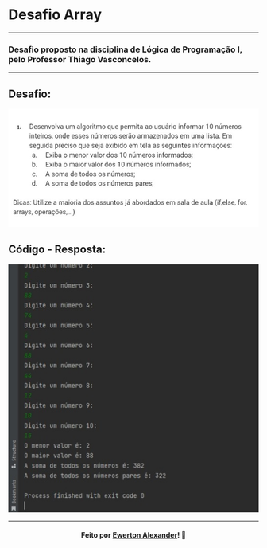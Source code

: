 # Desafio Array
---
### Desafio proposto na disciplina de Lógica de Programação I, pelo Professor Thiago Vasconcelos.
---

## Desafio:

![](https://github.com/Ewertonalex/Array-Java/blob/main/desafioarray.jpg)

## Código - Resposta:


![](https://github.com/Ewertonalex/Array-Java/blob/main/resparray.jpg)

---

<h4 align="center">
    Feito por <a href="https://www.linkedin.com/in/ewerton-alexander-oliveira-batista-780869232/" target="_blank">Ewerton Alexander</a>!
    <g-emoji class="g-emoji" alias="wave" fallback-src="https://github.githubassets.com/images/icons/emoji/unicode/1f44b.png">👋</g-emoji>
</h4>
